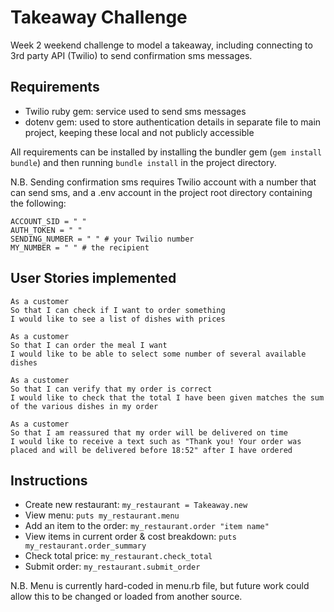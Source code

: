 Takeaway Challenge
==================

Week 2 weekend challenge to model a takeaway, including connecting to 3rd party API (Twilio) to send confirmation sms messages.

Requirements 
-------

+ Twilio ruby gem: service used to send sms messages
+ dotenv gem: used to store authentication details in separate file to main project, keeping these local and not publicly accessible

All requirements can be installed by installing the bundler gem (`gem install bundle`) and then running `bundle install` in the project directory.

N.B. Sending confirmation sms requires Twilio account with a number that can send sms, and a .env account in the project root directory containing the following:

```
ACCOUNT_SID = " "
AUTH_TOKEN = " "
SENDING_NUMBER = " " # your Twilio number
MY_NUMBER = " " # the recipient
```

User Stories implemented
-------

```
As a customer
So that I can check if I want to order something
I would like to see a list of dishes with prices

As a customer
So that I can order the meal I want
I would like to be able to select some number of several available dishes

As a customer
So that I can verify that my order is correct
I would like to check that the total I have been given matches the sum of the various dishes in my order

As a customer
So that I am reassured that my order will be delivered on time
I would like to receive a text such as "Thank you! Your order was placed and will be delivered before 18:52" after I have ordered
```

Instructions
-------

- Create new restaurant: `my_restaurant = Takeaway.new`
- View menu: `puts my_restaurant.menu`
- Add an item to the order: `my_restaurant.order "item name"`
- View items in current order & cost breakdown: `puts my_restaurant.order_summary`
- Check total price: `my_restaurant.check_total`
- Submit order: `my_restaurant.submit_order`

N.B. Menu is currently hard-coded in menu.rb file, but future work could allow this to be changed or loaded from another source.